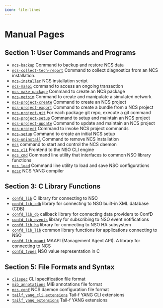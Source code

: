 ```yaml
---
icon: file-lines
---
```


# Manual Pages

## Section 1: User Commands and Programs

* [`ncs-backup`](section1.md#ncs-backup) Command to backup and restore NCS data
* [`ncs-collect-tech-report`](section1.md#ncs-collect-tech-report) Command to collect diagnostics from an NCS installation.
* [`ncs-installer`](section1.md#ncs-installer) NCS installation script
* [`ncs-maapi`](section1.md#ncs-maapi) command to access an ongoing transaction
* [`ncs-make-package`](section1.md#ncs-make-package) Command to create an NCS package
* [`ncs-netsim`](section1.md#ncs-netsim) Command to create and manipulate a simulated network
* [`ncs-project-create`](section1.md#ncs-project-create) Command to create an NCS project
* [`ncs-project-export`](section1.md#ncs-project-export) Command to create a bundle from a NCS project
* [`ncs-project-git`](section1.md#ncs-project-git) For each package git repo, execute a git command
* [`ncs-project-setup`](section1.md#ncs-project-setup) Command to setup and maintain an NCS project
* [`ncs-project-update`](section1.md#ncs-project-update) Command to update and maintain an NCS project
* [`ncs-project`](section1.md#ncs-project) Command to invoke NCS project commands
* [`ncs-setup`](section1.md#ncs-setup) Command to create an initial NCS setup
* [`ncs-uninstall`](section1.md#ncs-uninstall) Command to remove NCS installation
* [`ncs`](section1.md#ncs) command to start and control the NCS daemon
* [`ncs_cli`](section1.md#ncs_cli) Frontend to the NSO CLI engine
* [`ncs_cmd`](section1.md#ncs_cmd) Command line utility that interfaces to common NSO library functions
* [`ncs_load`](section1.md#ncs_load) Command line utility to load and save NSO configurations
* [`ncsc`](section1.md#ncsc) NCS YANG compiler

## Section 3: C Library Functions

* [`confd_lib`](section3.md#confd_lib) C library for connecting to NSO
* [`confd_lib_cdb`](section3.md#confd_lib_cdb) library for connecting to NSO built-in XML database (CDB)
* [`confd_lib_dp`](section3.md#confd_lib_dp) callback library for connecting data providers to ConfD
* [`confd_lib_events`](section3.md#confd_lib_events) library for subscribing to NSO event notifications
* [`confd_lib_ha`](section3.md#confd_lib_ha) library for connecting to NSO HA subsystem
* [`confd_lib_lib`](section3.md#confd_lib_lib) common library functions for applications connecting to NSO
* [`confd_lib_maapi`](section3.md#confd_lib_maapi) MAAPI (Management Agent API). A library for connecting to NCS
* [`confd_types`](section3.md#confd_types) NSO value representation in C

## Section 5: File Formats and Syntax

* [`clispec`](section5.md#clispec) CLI specification file format
* [`mib_annotations`](section5.md#mib_annotations) MIB annotations file format
* [`ncs.conf`](section5.md#ncs.conf) NCS daemon configuration file format
* [`tailf_yang_cli extensions`](section5.md#tailf_yang_cli_extensions) Tail-f YANG CLI extensions
* [`tailf_yang_extensions`](section5.md#tailf_yang_extensions) Tail-f YANG extensions
